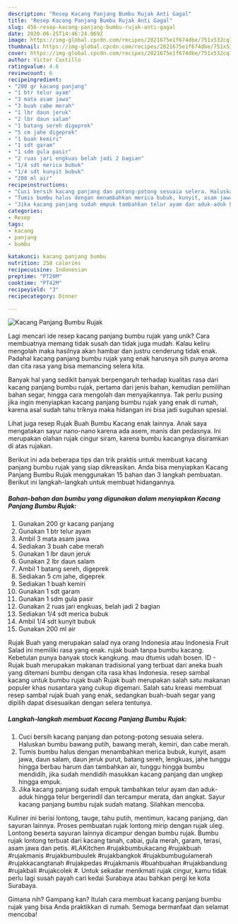 ```yaml
---
description: "Resep Kacang Panjang Bumbu Rujak Anti Gagal"
title: "Resep Kacang Panjang Bumbu Rujak Anti Gagal"
slug: 456-resep-kacang-panjang-bumbu-rujak-anti-gagal
date: 2020-06-25T14:46:24.069Z
image: https://img-global.cpcdn.com/recipes/2021675e1f674dbe/751x532cq70/kacang-panjang-bumbu-rujak-foto-resep-utama.jpg
thumbnail: https://img-global.cpcdn.com/recipes/2021675e1f674dbe/751x532cq70/kacang-panjang-bumbu-rujak-foto-resep-utama.jpg
cover: https://img-global.cpcdn.com/recipes/2021675e1f674dbe/751x532cq70/kacang-panjang-bumbu-rujak-foto-resep-utama.jpg
author: Victor Castillo
ratingvalue: 4.6
reviewcount: 6
recipeingredient:
- "200 gr kacang panjang"
- "1 btr telur ayam"
- "3 mata asam jawa"
- "3 buah cabe merah"
- "1 lbr daun jeruk"
- "2 lbr daun salam"
- "1 batang sereh digeprek"
- "5 cm jahe digeprek"
- "1 buah kemiri"
- "1 sdt garam"
- "1 sdm gula pasir"
- "2 ruas jari engkuas belah jadi 2 bagian"
- "1/4 sdt merica bubuk"
- "1/4 sdt kunyit bubuk"
- "200 ml air"
recipeinstructions:
- "Cuci bersih kacang panjang dan potong-potong sesuaia selera. Haluskan bumbu bawang putih, bawang merah, kemiri, dan cabe merah."
- "Tumis bumbu halus dengan menambahkan merica bubuk, kunyit, asam jawa, daun salam, daun jeruk purut, batang sereh, lengkuas, jahe tunggu hingga berbau harum dan tambahkan air, tunggu hingga bumbu mendidih, jika sudah mendidih masukkan kacang panjang dan ungkep hingga empuk."
- "Jika kacang panjang sudah empuk tambahkan telur ayam dan aduk-aduk hingga telur bergerindil dan tercampur merata, dan angkat. Sayur kacang panjang bumbu rujak sudah matang. Silahkan mencoba."
categories:
- Resep
tags:
- kacang
- panjang
- bumbu

katakunci: kacang panjang bumbu 
nutrition: 258 calories
recipecuisine: Indonesian
preptime: "PT20M"
cooktime: "PT42M"
recipeyield: "3"
recipecategory: Dinner

---
```



![Kacang Panjang Bumbu Rujak](https://img-global.cpcdn.com/recipes/2021675e1f674dbe/751x532cq70/kacang-panjang-bumbu-rujak-foto-resep-utama.jpg)

Lagi mencari ide resep kacang panjang bumbu rujak yang unik? Cara membuatnya memang tidak susah dan tidak juga mudah. Kalau keliru mengolah maka hasilnya akan hambar dan justru cenderung tidak enak. Padahal kacang panjang bumbu rujak yang enak harusnya sih punya aroma dan cita rasa yang bisa memancing selera kita.

Banyak hal yang sedikit banyak berpengaruh terhadap kualitas rasa dari kacang panjang bumbu rujak, pertama dari jenis bahan, kemudian pemilihan bahan segar, hingga cara mengolah dan menyajikannya. Tak perlu pusing jika ingin menyiapkan kacang panjang bumbu rujak yang enak di rumah, karena asal sudah tahu triknya maka hidangan ini bisa jadi suguhan spesial.

Lihat juga resep Rujak Buah Bumbu Kacang enak lainnya. Anak saya mengatakan sayur nano-nano karena ada asem, manis dan pedasnya. Ini merupakan olahan rujak cingur siram, karena bumbu kacangnya disiramkan di atas rujakan.


Berikut ini ada beberapa tips dan trik praktis untuk membuat kacang panjang bumbu rujak yang siap dikreasikan. Anda bisa menyiapkan Kacang Panjang Bumbu Rujak menggunakan 15 bahan dan 3 langkah pembuatan. Berikut ini langkah-langkah untuk membuat hidangannya.

<!--inarticleads1-->

##### Bahan-bahan dan bumbu yang digunakan dalam menyiapkan Kacang Panjang Bumbu Rujak:

1. Gunakan 200 gr kacang panjang
1. Gunakan 1 btr telur ayam
1. Ambil 3 mata asam jawa
1. Sediakan 3 buah cabe merah
1. Gunakan 1 lbr daun jeruk
1. Gunakan 2 lbr daun salam
1. Ambil 1 batang sereh, digeprek
1. Sediakan 5 cm jahe, digeprek
1. Sediakan 1 buah kemiri
1. Gunakan 1 sdt garam
1. Gunakan 1 sdm gula pasir
1. Gunakan 2 ruas jari engkuas, belah jadi 2 bagian
1. Sediakan 1/4 sdt merica bubuk
1. Ambil 1/4 sdt kunyit bubuk
1. Gunakan 200 ml air


Rujak Buah yang merupakan salad nya orang Indonesia atau Indonesia Fruit Salad ini memiliki rasa yang enak. rujak buah tanpa bumbu kacang. Kebetulan punya banyak stock kangkung. mau dtumis udah bosen. ID - Rujak buah merupakan makanan tradisional yang terbuat dari aneka buah yang ditemani bumbu dengan cita rasa khas Indonesia. resep sambal kacang untuk bumbu rujak buah Rujak buah merupakan salah satu makanan populer khas nusantara yang cukup digemari. Salah satu kreasi membuat resep sambal rujak buah yang enak, sedangkan buah-buah segar yang dipilih dapat disesuaikan dengan selera tentunya. 

<!--inarticleads2-->

##### Langkah-langkah membuat Kacang Panjang Bumbu Rujak:

1. Cuci bersih kacang panjang dan potong-potong sesuaia selera. Haluskan bumbu bawang putih, bawang merah, kemiri, dan cabe merah.
1. Tumis bumbu halus dengan menambahkan merica bubuk, kunyit, asam jawa, daun salam, daun jeruk purut, batang sereh, lengkuas, jahe tunggu hingga berbau harum dan tambahkan air, tunggu hingga bumbu mendidih, jika sudah mendidih masukkan kacang panjang dan ungkep hingga empuk.
1. Jika kacang panjang sudah empuk tambahkan telur ayam dan aduk-aduk hingga telur bergerindil dan tercampur merata, dan angkat. Sayur kacang panjang bumbu rujak sudah matang. Silahkan mencoba.


Kuliner ini berisi lontong, tauge, tahu putih, mentimun, kacang panjang, dan sayuran lainnya. Proses pembuatan rujak lontong mirip dengan rujak uleg. Lontong beserta sayuran lainnya dicampur dengan bumbu rujak. Bumbu rujak lontong terbuat dari kacang tanah, cabai, gula merah, garam, terasi, asam jawa dan petis. #LAKitchen #rujakbumbukacang #rujakbuah #rujakmanis #rujakbumbuulek #rujakbangkok #rujakbumbugulamerah #rujakkacangtanah #rujakpedas #rujakmanis #buahbuahan #rujakbandung #rujakbali #rujakcolek #. Untuk sekadar menikmati rujak cingur, kamu tidak perlu lagi susah payah cari kedai Surabaya atau bahkan pergi ke kota Surabaya. 

Gimana nih? Gampang kan? Itulah cara membuat kacang panjang bumbu rujak yang bisa Anda praktikkan di rumah. Semoga bermanfaat dan selamat mencoba!
